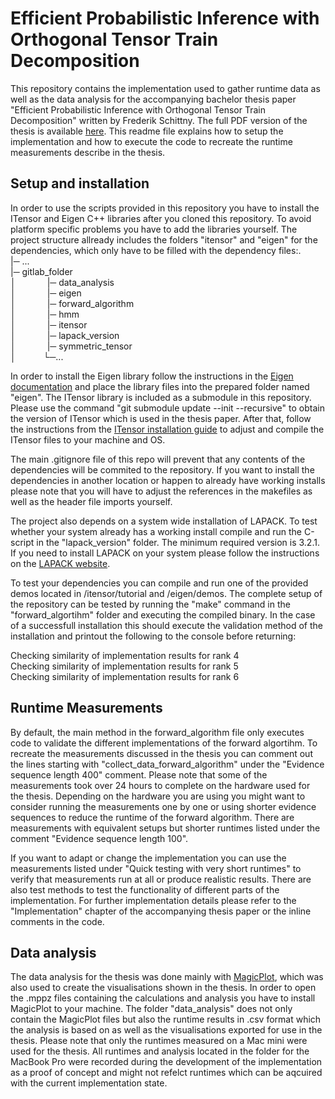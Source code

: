 

# Efficient Probabilistic Inference with Orthogonal Tensor Train Decomposition
This repository contains the implementation used to gather runtime data as well as the data analysis for the accompanying bachelor thesis paper "Efficient Probabilistic Inference with Orthogonal Tensor Train Decomposition" written by Frederik Schittny. The full PDF version of the thesis is available [here](https://github.com/LunaNordin/Efficient-Probabilistic-Inference-with-Orthogonal-Tensor-Train-Decomposition/blob/main/Efficient%20Probabilistic%20Inference%20with%20Orthogonal%20Tensor%20Train%20Decomposition.pdf). This readme file explains how to setup the implementation and how to execute the code to recreate the runtime measurements describe in the thesis.

## Setup and installation
In order to use the scripts provided in this repository you have to install the ITensor and Eigen C++ libraries after you cloned this repository. To avoid platform specific problems you have to add the libraries yourself. The project structure allready includes the folders "itensor" and "eigen" for the dependencies, which only have to be filled with the dependency files:.  
    |─ ...  
    |─ gitlab_folder  
    │ &emsp;&emsp;&emsp;  |─ data_analysis   
    │ &emsp;&emsp;&emsp;  |─ eigen   
    │ &emsp;&emsp;&emsp;  |─ forward_algorithm  
    │ &emsp;&emsp;&emsp;  |─ hmm      
    │ &emsp;&emsp;&emsp;  |─ itensor   
    │ &emsp;&emsp;&emsp;  |─ lapack_version  
    │ &emsp;&emsp;&emsp;  |─ symmetric_tensor      
    │ &emsp;&emsp;&nbsp;&nbsp; └─...   

In order to install the Eigen library follow the instructions in the [Eigen documentation](https://eigen.tuxfamily.org/dox/GettingStarted.html) and place the library files into the prepared folder named "eigen". The ITensor library is included as a submodule in this repository. Please use the command "git submodule update --init --recursive" to obtain the version of ITensor which is used in the thesis paper. After that, follow the instructions from the [ITensor installation guide](https://itensor.org/docs.cgi?vers=cppv3&page=install) to adjust and compile the ITensor files to your machine and OS.

The main .gitignore file of this repo will prevent that any contents of the dependencies will be commited to the repository. If you want to install the dependencies in another location or happen to already have working installs please note that you will have to adjust the references in the makefiles as well as the header file imports yourself.

The project also depends on a system wide installation of LAPACK. To test whether your system already has a working install compile and run the C-script in the "lapack_version" folder. The minimum required version is 3.2.1. If you need to install LAPACK on your system please follow the instructions on the [LAPACK website](https://netlib.org/lapack/).

To test your dependencies you can compile and run one of the provided demos located in /itensor/tutorial and /eigen/demos. The complete setup of the repository can be tested by running the "make" command in the "forward_algortihm" folder and executing the compiled binary. In the case of a successfull installation this should execute the validation method of the installation and printout the following to the console before returning:

Checking similarity of implementation results for rank 4  
Checking similarity of implementation results for rank 5  
Checking similarity of implementation results for rank 6  

## Runtime Measurements
By default, the main method in the forward_algorithm file only executes code to validate the different implementations of the forward algortihm. To recreate the measurements discussed in the thesis you can comment out the lines starting with "collect&#95;data&#95;forward&#95;algorithm" under the "Evidence sequence length 400" comment. Please note that some of the measurements took over 24 hours to complete on the hardware used for the thesis. Depending on the hardware you are using you might want to consider running the measurements one by one or using shorter evidence sequences to reduce the runtime of the forward algorithm. There are measurements with equivalent setups but shorter runtimes listed under the comment "Evidence sequence length 100". 

If you want to adapt or change the implementation you can use the measurements listed under "Quick testing with very short runtimes" to verify that measurements run at all or produce realistic results. There are also test methods to test the functionality of different parts of the implementation. For further implementation details please refer to the "Implementation" chapter of the accompanying thesis paper or the inline comments in the code. 

## Data analysis
The data analysis for the thesis was done mainly with [MagicPlot](https://magicplot.com/), which was also used to create the visualisations shown in the thesis. In order to open the .mppz files containing the calculations and analysis you have to install MagicPlot to your machine. The folder "data_analysis" does not only contain the MagicPlot files but also the runtime results in .csv format which the analysis is based on as well as the visualisations exported for use in the thesis. Please note that only the runtimes measured on a Mac mini were used for the thesis. All runtimes and analysis located in the folder for the MacBook Pro were recorded during the development of the implementation as a proof of concept and might not refelct runtimes which can be aqcuired with the current implementation state.
